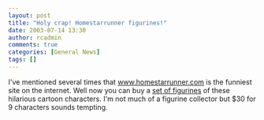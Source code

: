 ```yaml
---
layout: post
title: "Holy crap! Homestarrunner figurines!"
date: 2003-07-14 13:30
author: rcadmin
comments: true
categories: [General News]
tags: []
---
```

I've mentioned several times that <a href=http://www.homestarrunner.com>www.homestarrunner.com</a> is the funniest site on the internet. Well now you can buy a <a href=http://store.yahoo.com/homestarrunner/horufi1.html>set of figurines</a> of these hilarious cartoon characters. I'm not much of a figurine collector but $30 for 9 characters sounds tempting.

